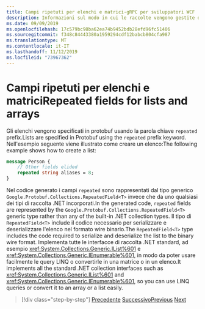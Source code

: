 ```yaml
---
title: Campi ripetuti per elenchi e matrici-gRPC per sviluppatori WCF
description: Informazioni sul modo in cui le raccolte vengono gestite da protobuf e sulla relativa correlazione con le raccolte .NET.
ms.date: 09/09/2019
ms.openlocfilehash: 17c579bc98ba62ea74b9452bdb28efd96fc51406
ms.sourcegitcommit: f348c84443380a1959294cdf12babcb804cfa987
ms.translationtype: MT
ms.contentlocale: it-IT
ms.lasthandoff: 11/12/2019
ms.locfileid: "73967362"
---
```

# <a name="repeated-fields-for-lists-and-arrays"></a><span data-ttu-id="88000-103">Campi ripetuti per elenchi e matrici</span><span class="sxs-lookup"><span data-stu-id="88000-103">Repeated fields for lists and arrays</span></span>

<span data-ttu-id="88000-104">Gli elenchi vengono specificati in protobuf usando la parola chiave `repeated` prefix.</span><span class="sxs-lookup"><span data-stu-id="88000-104">Lists are specified in Protobuf using the `repeated` prefix keyword.</span></span> <span data-ttu-id="88000-105">Nell'esempio seguente viene illustrato come creare un elenco:</span><span class="sxs-lookup"><span data-stu-id="88000-105">The following example shows how to create a list:</span></span>

```protobuf
message Person {
    // Other fields elided
    repeated string aliases = 8;
}
```

<span data-ttu-id="88000-106">Nel codice generato i campi `repeated` sono rappresentati dal tipo generico `Google.Protobuf.Collections.RepeatedField<T>` invece che da uno qualsiasi dei tipi di raccolta .NET incorporati.</span><span class="sxs-lookup"><span data-stu-id="88000-106">In the generated code, `repeated` fields are represented by the `Google.Protobuf.Collections.RepeatedField<T>` generic type rather than any of the built-in .NET collection types.</span></span> <span data-ttu-id="88000-107">Il tipo di `RepeatedField<T>` include il codice necessario per serializzare e deserializzare l'elenco nel formato wire binario.</span><span class="sxs-lookup"><span data-stu-id="88000-107">The `RepeatedField<T>` type includes the code required to serialize and deserialize the list to the binary wire format.</span></span> <span data-ttu-id="88000-108">Implementa tutte le interfacce di raccolta .NET standard, ad esempio <xref:System.Collections.Generic.IList%601> e <xref:System.Collections.Generic.IEnumerable%601>, in modo da poter usare facilmente le query LINQ o convertirle in una matrice o in un elenco.</span><span class="sxs-lookup"><span data-stu-id="88000-108">It implements all the standard .NET collection interfaces such as <xref:System.Collections.Generic.IList%601> and <xref:System.Collections.Generic.IEnumerable%601>, so you can use LINQ queries or convert it to an array or a list easily.</span></span>

>[!div class="step-by-step"]
><span data-ttu-id="88000-109">[Precedente](protobuf-nested-types.md)
>[Successivo](protobuf-reserved.md)</span><span class="sxs-lookup"><span data-stu-id="88000-109">[Previous](protobuf-nested-types.md)
[Next](protobuf-reserved.md)</span></span>
